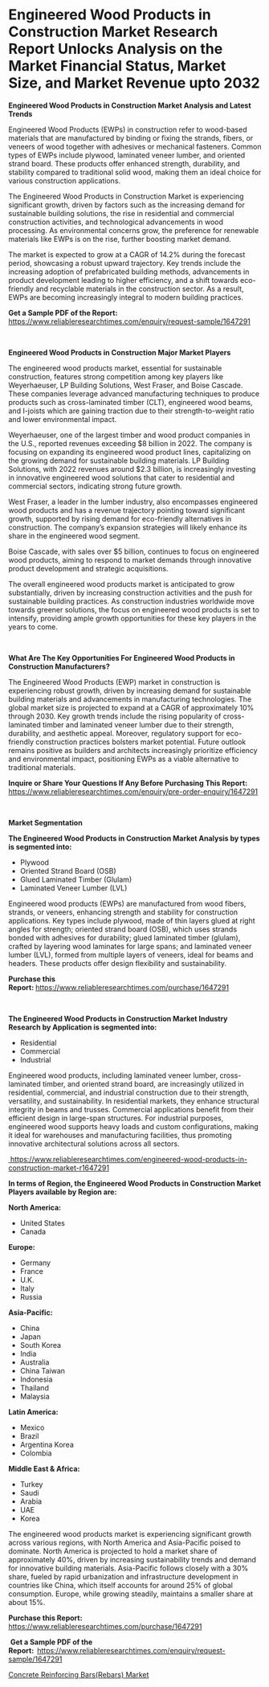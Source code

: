 <p><h1>Engineered Wood Products in Construction Market Research Report Unlocks Analysis on the Market Financial Status, Market Size, and Market Revenue upto 2032</h1></p><p><strong>Engineered Wood Products in Construction Market Analysis and Latest Trends</strong></p>
<p><p>Engineered Wood Products (EWPs) in construction refer to wood-based materials that are manufactured by binding or fixing the strands, fibers, or veneers of wood together with adhesives or mechanical fasteners. Common types of EWPs include plywood, laminated veneer lumber, and oriented strand board. These products offer enhanced strength, durability, and stability compared to traditional solid wood, making them an ideal choice for various construction applications.</p><p>The Engineered Wood Products in Construction Market is experiencing significant growth, driven by factors such as the increasing demand for sustainable building solutions, the rise in residential and commercial construction activities, and technological advancements in wood processing. As environmental concerns grow, the preference for renewable materials like EWPs is on the rise, further boosting market demand. </p><p>The market is expected to grow at a CAGR of 14.2% during the forecast period, showcasing a robust upward trajectory. Key trends include the increasing adoption of prefabricated building methods, advancements in product development leading to higher efficiency, and a shift towards eco-friendly and recyclable materials in the construction sector. As a result, EWPs are becoming increasingly integral to modern building practices.</p></p>
<p><strong>Get a Sample PDF of the Report:&nbsp;</strong> <a href="https://www.reliableresearchtimes.com/enquiry/request-sample/1647291?utm_campaign=2774&utm_medium=2&utm_source=Github&utm_content=ia&utm_term=29032025&utm_id=engineered-wood-products-in-construction">https://www.reliableresearchtimes.com/enquiry/request-sample/1647291</a></p>
<p>&nbsp;</p>
<p><strong>Engineered Wood Products in Construction Major Market Players</strong></p>
<p><p>The engineered wood products market, essential for sustainable construction, features strong competition among key players like Weyerhaeuser, LP Building Solutions, West Fraser, and Boise Cascade. These companies leverage advanced manufacturing techniques to produce products such as cross-laminated timber (CLT), engineered wood beams, and I-joists which are gaining traction due to their strength-to-weight ratio and lower environmental impact.</p><p>Weyerhaeuser, one of the largest timber and wood product companies in the U.S., reported revenues exceeding $8 billion in 2022. The company is focusing on expanding its engineered wood product lines, capitalizing on the growing demand for sustainable building materials. LP Building Solutions, with 2022 revenues around $2.3 billion, is increasingly investing in innovative engineered wood solutions that cater to residential and commercial sectors, indicating strong future growth.</p><p>West Fraser, a leader in the lumber industry, also encompasses engineered wood products and has a revenue trajectory pointing toward significant growth, supported by rising demand for eco-friendly alternatives in construction. The company’s expansion strategies will likely enhance its share in the engineered wood segment.</p><p>Boise Cascade, with sales over $5 billion, continues to focus on engineered wood products, aiming to respond to market demands through innovative product development and strategic acquisitions.</p><p>The overall engineered wood products market is anticipated to grow substantially, driven by increasing construction activities and the push for sustainable building practices. As construction industries worldwide move towards greener solutions, the focus on engineered wood products is set to intensify, providing ample growth opportunities for these key players in the years to come.</p></p>
<p>&nbsp;</p>
<p><strong>What Are The Key Opportunities For Engineered Wood Products in Construction Manufacturers?</strong></p>
<p><p>The Engineered Wood Products (EWP) market in construction is experiencing robust growth, driven by increasing demand for sustainable building materials and advancements in manufacturing technologies. The global market size is projected to expand at a CAGR of approximately 10% through 2030. Key growth trends include the rising popularity of cross-laminated timber and laminated veneer lumber due to their strength, durability, and aesthetic appeal. Moreover, regulatory support for eco-friendly construction practices bolsters market potential. Future outlook remains positive as builders and architects increasingly prioritize efficiency and environmental impact, positioning EWPs as a viable alternative to traditional materials.</p></p>
<p><strong>Inquire or Share Your Questions If Any Before Purchasing This Report:</strong> <a href="https://www.reliableresearchtimes.com/enquiry/pre-order-enquiry/1647291?utm_campaign=2774&utm_medium=2&utm_source=Github&utm_content=ia&utm_term=29032025&utm_id=engineered-wood-products-in-construction">https://www.reliableresearchtimes.com/enquiry/pre-order-enquiry/1647291</a></p>
<p>&nbsp;</p>
<p><strong>Market Segmentation</strong></p>
<p><strong>The Engineered Wood Products in Construction Market Analysis by types is segmented into:</strong></p>
<p><ul><li>Plywood</li><li>Oriented Strand Board (OSB)</li><li>Glued Laminated Timber (Glulam)</li><li>Laminated Veneer Lumber (LVL)</li></ul></p>
<p><p>Engineered wood products (EWPs) are manufactured from wood fibers, strands, or veneers, enhancing strength and stability for construction applications. Key types include plywood, made of thin layers glued at right angles for strength; oriented strand board (OSB), which uses strands bonded with adhesives for durability; glued laminated timber (glulam), crafted by layering wood laminates for large spans; and laminated veneer lumber (LVL), formed from multiple layers of veneers, ideal for beams and headers. These products offer design flexibility and sustainability.</p></p>
<p><strong>Purchase this Report:&nbsp;</strong><a href="https://www.reliableresearchtimes.com/purchase/1647291?utm_campaign=2774&utm_medium=2&utm_source=Github&utm_content=ia&utm_term=29032025&utm_id=engineered-wood-products-in-construction">https://www.reliableresearchtimes.com/purchase/1647291</a></p>
<p>&nbsp;</p>
<p><strong>The Engineered Wood Products in Construction Market Industry Research by Application is segmented into:</strong></p>
<p><ul><li>Residential</li><li>Commercial</li><li>Industrial</li></ul></p>
<p><p>Engineered wood products, including laminated veneer lumber, cross-laminated timber, and oriented strand board, are increasingly utilized in residential, commercial, and industrial construction due to their strength, versatility, and sustainability. In residential markets, they enhance structural integrity in beams and trusses. Commercial applications benefit from their efficient design in large-span structures. For industrial purposes, engineered wood supports heavy loads and custom configurations, making it ideal for warehouses and manufacturing facilities, thus promoting innovative architectural solutions across all sectors.</p></p>
<p><a href="https://www.reliableresearchtimes.com/engineered-wood-products-in-construction-market-r1647291?utm_campaign=2774&utm_medium=2&utm_source=Github&utm_content=ia&utm_term=29032025&utm_id=engineered-wood-products-in-construction">&nbsp;https://www.reliableresearchtimes.com/engineered-wood-products-in-construction-market-r1647291</a></p>
<p><strong>In terms of Region, the Engineered Wood Products in Construction Market Players available by Region are:</strong></p>
<p>
    <p> <strong> North America: </strong>
        <ul>
            <li>United States</li>
            <li>Canada</li>
        </ul>
        </p> 
    <p> <strong> Europe: </strong>
        <ul>
            <li>Germany</li>
            <li>France</li>
            <li>U.K.</li>
            <li>Italy</li>
            <li>Russia</li>
        </ul>
        </p> 
    <p> <strong> Asia-Pacific: </strong>
        <ul>
            <li>China</li>
            <li>Japan</li>
            <li>South Korea</li>
            <li>India</li>
            <li>Australia</li>
            <li>China Taiwan</li>
            <li>Indonesia</li>
            <li>Thailand</li>
            <li>Malaysia</li>
        </ul>
        </p> 
    <p> <strong> Latin America: </strong>
        <ul>
            <li>Mexico</li>
            <li>Brazil</li>
            <li>Argentina Korea</li>
            <li>Colombia</li>
        </ul>
        </p> 
    <p> <strong> Middle East & Africa: </strong>
        <ul>
            <li>Turkey</li>
            <li>Saudi</li>
            <li>Arabia</li>
            <li>UAE</li>
            <li>Korea</li>
        </ul>
    </p>
    </p>
<p><p>The engineered wood products market is experiencing significant growth across various regions, with North America and Asia-Pacific poised to dominate. North America is projected to hold a market share of approximately 40%, driven by increasing sustainability trends and demand for innovative building materials. Asia-Pacific follows closely with a 30% share, fueled by rapid urbanization and infrastructure development in countries like China, which itself accounts for around 25% of global consumption. Europe, while growing steadily, maintains a smaller share at about 15%.</p></p>
<p><strong>Purchase this Report: </strong><a href="https://www.reliableresearchtimes.com/purchase/1647291?utm_campaign=2774&utm_medium=2&utm_source=Github&utm_content=ia&utm_term=29032025&utm_id=engineered-wood-products-in-construction">https://www.reliableresearchtimes.com/purchase/1647291</a></p>
<p>&nbsp;<strong>Get a Sample PDF of the Report:&nbsp;&nbsp;</strong><a href="https://www.reliableresearchtimes.com/enquiry/request-sample/1647291?utm_campaign=2774&utm_medium=2&utm_source=Github&utm_content=ia&utm_term=29032025&utm_id=engineered-wood-products-in-construction">https://www.reliableresearchtimes.com/enquiry/request-sample/1647291</a></p>
<p><strong></strong></p>
<p><p><a href="https://github.com/shirleenfraker87/Market-Research-Report-List-1/blob/main/concrete-reinforcing-barsrebars-market.md?utm_campaign=2774&utm_medium=2&utm_source=Github&utm_content=ia&utm_term=29032025&utm_id=engineered-wood-products-in-construction">Concrete Reinforcing Bars(Rebars) Market</a></p></p>
